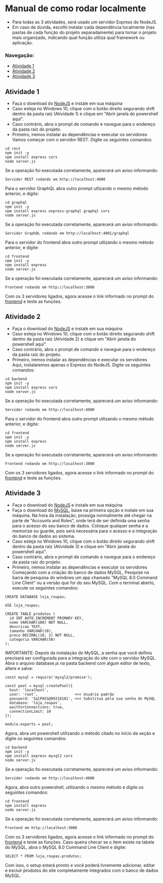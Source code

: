 
# Manual de como rodar localmente
- Para todas as 3 atividades, será usado um servidor Express do NodeJS.
- Em caso de dúvida, escolhi instalar cada dependência localmente (nas pastas de cada função do projeto separadamente) para tornar o projeto mais organizado, indicando qual função utiliza qual framework ou aplicação.

### Navegação:
- [Atividade 1](#atividade-1)
- [Atividade 2](#atividade-2)
- [Atividade 3](#atividade-3)

## Atividade 1
- Faça o download do [NodeJS](https://nodejs.org/pt) e instale em sua máquina
- Caso esteja no Windows 10, clique com o botão direito segurando shift dentro da pasta raíz (Atividade 1) e clique em "Abrir janela do powershell aqui".
- Caso contrário, abra o prompt de comando e navegue para o endereço da pasta raíz do projeto.
- Primeiro, iremos instalar as dependências e executar os servidores
\
Vamos começar com o servidor REST. Digite os seguintes comandos:
```
cd rest
npm init -y 
npm install express cors
node server.js
```
Se a operação foi executada corretamente, aparecerá um aviso informando: 
```
Servidor REST rodando em http://localhost:4000
```
Para o servidor GraphQL abra outro prompt utlizando o mesmo método anterior, e digite:
```
cd graphql
npm init -y
npm install express express-graphql graphql cors
node server.js
```
Se a operação foi executada corretamente, aparecerá um aviso informando: 
```
Servidor GraphQL rodando em http://localhost:4001/graphql
```
Para o servidor do frontend abra outro prompt utlizando o mesmo método anterior, e digite:
```
cd frontend
npm init -y
npm install express
node server.js 
```
Se a operação foi executada corretamente, aparecerá um aviso informando: 
```
Frontend rodando em http://localhost:3000
```
Com os 3 servidores ligados, agora acesse o link informado no prompt do [frontend](http://localhost:3000) e teste as funções.

## Atividade 2
- Faça o download do [NodeJS](https://nodejs.org/pt) e instale em sua máquina
- Caso esteja no Windows 10, clique com o botão direito segurando shift dentro da pasta raíz (Atividade 2) e clique em "Abrir janela do powershell aqui".
- Caso contrário, abra o prompt de comando e navegue para o endereço da pasta raíz do projeto.
- Primeiro, iremos instalar as dependências e executar os servidores
\
Aqui, instalaremos apenas o Express do NodeJS. Digite os seguintes comandos:
```
cd backend
npm init -y
npm install express cors
node server.js  
```
Se a operação foi executada corretamente, aparecerá um aviso informando: 
```
Servidor rodando em http://localhost:4000
```
Para o servidor do frontend abra outro prompt utlizando o mesmo método anterior, e digite:
```
cd frontend
npm init -y
npm install express
node server.js 
```
Se a operação foi executada corretamente, aparecerá um aviso informando: 
```
Frontend rodando em http://localhost:3000
```
Com os 3 servidores ligados, agora acesse o link informado no prompt do [frontend](http://localhost:3000) e teste as funções.

## Atividade 3
- Faça o download do [NodeJS](https://nodejs.org/pt) e instale em sua máquina
- Faça o download do [MySQL](https://dev.mysql.com/downloads/installer/), baixe na primeira opção e instale em sua máquina. Na hora da instalação, prossiga normalmente até chegar na parte de "Accounts and Roles", onde terá de ser definida uma senha para o acesso do seu banco de dados. Coloque qualquer senha e a memorize ou guarde, pois será necessária para o acesso e a integração do banco de dados ao sistema.
- Caso esteja no Windows 10, clique com o botão direito segurando shift dentro da pasta raíz (Atividade 3) e clique em "Abrir janela do powershell aqui".
- Caso contrário, abra o prompt de comando e navegue para o endereço da pasta raíz do projeto.
- Primeiro, iremos instalar as dependências e executar os servidores
\
Começando com a criação do banco de dados MySQL, Pesquise na barra de pesquisa do windows um app chamado "MySQL 8.0 Command Line Client" ou a versão que for do seu MySQL. Com o terminal aberto, execute os seguintes comandos:
```
CREATE DATABASE loja_roupas;

USE loja_roupas;

CREATE TABLE produtos (
  id INT AUTO_INCREMENT PRIMARY KEY,
  nome VARCHAR(100) NOT NULL,
  descricao TEXT,
  tamanho VARCHAR(10),
  preco DECIMAL(10, 2) NOT NULL,
  categoria VARCHAR(50)
);
```
IMPORTANTE: Depois da instalação do MySQL, a senha que você definiu precisará ser configurada para a integração do site com o servidor MySQL. Abra o arquivo database.js na pasta backend com algum editor de texto, altere e salve:
```
const mysql = require('mysql2/promise');

const pool = mysql.createPool({
  host: 'localhost',
  user: 'root',                 <<< Usuário padrão
  password: 'SqlPASS@99218181', <<< Substitua pela sua senha do MySQL
  database: 'loja_roupas',
  waitForConnections: true,
  connectionLimit: 10
});

module.exports = pool;
```
Agora, abra um powershell utilizando o método citado no início da seção e digite os seguintes comandos:
```
cd backend
npm init -y
npm install express mysql2 cors
node server.js
```
Se a operação foi executada corretamente, aparecerá um aviso informando: 
```
Servidor rodando em http://localhost:4000
```
Agora, abra outro powershell, utilizando o mesmo método e digite os seguintes comandos:
```
cd frontend
npm install express
node server.js
```
Se a operação foi executada corretamente, aparecerá um aviso informando: 
```
Frontend em http://localhost:3000
```
Com os 3 servidores ligados, agora acesse o link informado no prompt do [frontend](http://localhost:3000) e teste as funções. Caso queira checar se o item existe na tabela do MySQL, abra o MySQL 8.0 Command Line Client e digite:
```
SELECT * FROM loja_roupas.produtos;
```
Com isso, o setup estará pronto e você poderá livremente adicionar, editar e excluir produtos do site completamente integrados com o banco de dados MySQL.

